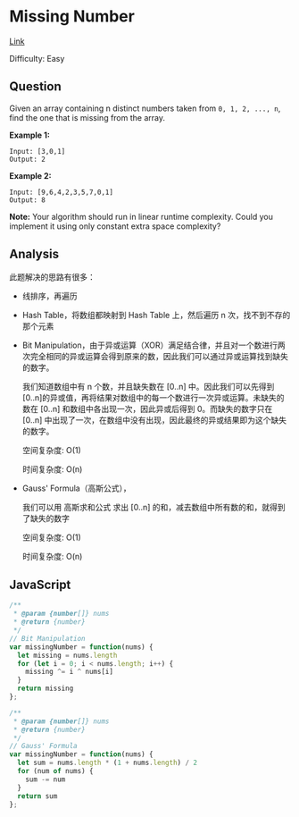# Missing Number

[Link](https://leetcode.com/problems/missing-number/)

Difficulty: Easy

## Question

Given an array containing n distinct numbers taken from `0, 1, 2, ..., n`, find the one that is missing from the array.

**Example 1:**

```
Input: [3,0,1]
Output: 2
```

**Example 2:**

```
Input: [9,6,4,2,3,5,7,0,1]
Output: 8
```

**Note:**
Your algorithm should run in linear runtime complexity. Could you implement it using only constant extra space complexity?

## Analysis

此题解决的思路有很多：

- 线排序，再遍历
- Hash Table，将数组都映射到 Hash Table 上，然后遍历 n 次，找不到不存的那个元素
- Bit Manipulation，由于异或运算（XOR）满足结合律，并且对一个数进行两次完全相同的异或运算会得到原来的数，因此我们可以通过异或运算找到缺失的数字。

  我们知道数组中有 n 个数，并且缺失数在 [0..n] 中。因此我们可以先得到[0..n]的异或值，再将结果对数组中的每一个数进行一次异或运算。未缺失的数在 [0..n] 和数组中各出现一次，因此异或后得到 0。而缺失的数字只在 [0..n] 中出现了一次，在数组中没有出现，因此最终的异或结果即为这个缺失的数字。

  空间复杂度: O(1)

  时间复杂度: O(n)

- Gauss' Formula（高斯公式），

  我们可以用 高斯求和公式 求出 [0..n] 的和，减去数组中所有数的和，就得到了缺失的数字

  空间复杂度: O(1)

  时间复杂度: O(n)

## JavaScript

```JavaScript
/**
 * @param {number[]} nums
 * @return {number}
 */
// Bit Manipulation
var missingNumber = function(nums) {
  let missing = nums.length
  for (let i = 0; i < nums.length; i++) {
    missing ^= i ^ nums[i]
  }
  return missing
};

/**
 * @param {number[]} nums
 * @return {number}
 */
// Gauss' Formula
var missingNumber = function(nums) {
  let sum = nums.length * (1 + nums.length) / 2
  for (num of nums) {
    sum -= num
  }
  return sum
};
```
